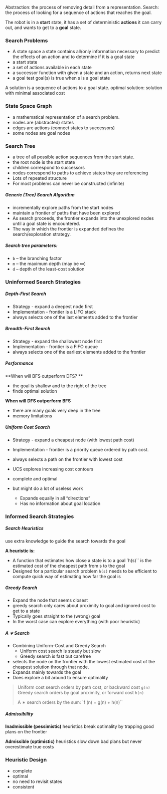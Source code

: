 Abstraction: the process of removing detail from a representation.
Search: the process of looking for a sequence of actions that reaches the goal.

The robot is in a **start** state, it has a set of deterministic **actions** it can carry out, and wants to get to a **goal** state.

### Search Problems
- A state space
	a state contains all/only information necessary to predict the effects of an action and to determine if it is a goal state
- a start state
- a set of actions available in each state
- a successor function with
	given a state and an action, returns next state
- a goal test
	goal(s) is true when s is a goal state

A solution is a sequence of actions to a goal state.
	optimal solution: solution with minimal associated cost


### State Space Graph
- a mathematical representation of a search problem.
- nodes are (abstracted) states
- edges are actions (connect states to successors)
- some nodes are goal nodes

### Search Tree
- a tree of all possible action sequences from the start state.
- the root node is the start state
- children correspond to successors
- nodes correspond to paths to achieve states they are referencing
- Lots of repeated structure
- For most problems can never be constructed (infinite)

##### Generic (Tree) Search Algorithm
- incrementally explore paths from the start nodes
- maintain a frontier of paths that have been explored
- As search proceeds, the frontier expands into the unexplored nodes until a goal state is encountered.
- The way in which the frontier is expanded defines the search/exploration strategy.

##### Search tree parameters: 
- `b` – the branching factor
- `m` – the maximum depth (may be ∞) 
- `d` – depth of the least-cost solution


### Uninformed Search Strategies
##### Depth-First Search
- Strategy - expand a deepest node first 
- Implementation - frontier is a LIFO stack
- always selects one of the last elements added to the frontier

##### Breadth-First Search
- Strategy - expand the shallowest node first 
- Implementation - frontier is a FIFO queue
- always selects one of the earliest elements added to the frontier

##### Performance
**When will BFS outperform DFS? **
- the goal is shallow and to the right of the tree
- finds optimal solution

**When will DFS outperform BFS** 
- there are many goals very deep in the tree 
- memory limitations


##### Uniform Cost Search
- Strategy - expand a cheapest node (with lowest path cost) 
- Implementation - frontier is a priority queue ordered by path cost.
- always selects a path on the frontier with lowest cost

- UCS explores increasing cost contours
- complete and optimal
- but might do a lot of useless work
	- Expands equally in all “directions”
	- Has no information about goal location


### Informed Search Strategies
##### Search Heuristics
use extra knowledge to guide the search towards the goal

**A heuristic is:** 
- A function that estimates how close a state is to a goal 
	 `h(s)`` is the estimated cost of the cheapest path from s to the goal
- Designed for a particular search problem
	`h(s)` needs to be efficient to compute
	quick way of estimating how far the goal is

##### Greedy Search
- Expand the node that seems closest
- greedy search only cares about proximity to goal and ignored cost to get to a state
- Typically goes straight to the (wrong) goal
- In the worst case can explore everything (with poor heuristic)

##### A ∗ Search
- Combining Uniform-Cost and Greedy Search
	- Uniform cost search is steady but slow
	- Greedy search is fast but carefree
-  selects the node on the frontier with the lowest estimated cost of the cheapest solution through that node.
- Expands mainly towards the goal
- Does explore a bit around to ensure optimality

> Uniform cost search orders by path cost, or backward cost `g(n)`
> Greedy search orders by goal proximity, or forward cost `h(n)`
> 
> A ∗ search orders by the sum: `f (n) = g(n) + h(n)``

##### Admissibility
**Inadmissible (pessimistic)**
heuristics break optimality by trapping good plans on the frontier

**Admissible (optimistic)**
heuristics slow down bad plans but never overestimate true costs


### Heuristic Design
- complete 
- optimal 
- no need to revisit states
- consistent